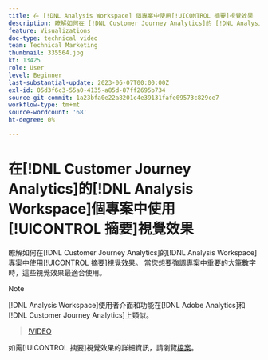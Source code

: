 ```yaml
---
title: 在 [!DNL Analysis Workspace] 個專案中使用[!UICONTROL 摘要]視覺效果
description: 瞭解如何在 [!DNL Customer Journey Analytics]的 [!DNL Analysis Workspace] 專案中使用[!UICONTROL 摘要]視覺效果。
feature: Visualizations
doc-type: technical video
team: Technical Marketing
thumbnail: 335564.jpg
kt: 13425
role: User
level: Beginner
last-substantial-update: 2023-06-07T00:00:00Z
exl-id: 05d3f6c3-55a0-4135-a85d-87ff2695b734
source-git-commit: 1a23bfa0e22a8201c4e39131fafe09573c829ce7
workflow-type: tm+mt
source-wordcount: '68'
ht-degree: 0%

---
```


# 在[!DNL Customer Journey Analytics]的[!DNL Analysis Workspace]個專案中使用[!UICONTROL 摘要]視覺效果

瞭解如何在[!DNL Customer Journey Analytics]的[!DNL Analysis Workspace]專案中使用[!UICONTROL 摘要]視覺效果。 當您想要強調專案中重要的大筆數字時，這些視覺效果最適合使用。

>[!NOTE]
>
>[!DNL Analysis Workspace]使用者介面和功能在[!DNL Adobe Analytics]和[!DNL Customer Journey Analytics]上類似。

>[!VIDEO](https://video.tv.adobe.com/v/335564/?quality=12&learn=on)

如需[!UICONTROL 摘要]視覺效果的詳細資訊，請瀏覽[檔案](https://experienceleague.adobe.com/docs/analytics-platform/using/cja-workspace/visualizations/summary-number-change.html)。
